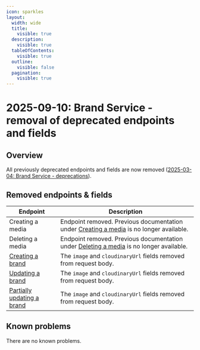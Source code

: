 ```yaml
---
icon: sparkles
layout:
  width: wide
  title:
    visible: true
  description:
    visible: true
  tableOfContents:
    visible: true
  outline:
    visible: false
  pagination:
    visible: true
---
```


# 2025-09-10: Brand Service - removal of deprecated endpoints and fields

## Overview

All previously deprecated endpoints and fields are now removed ([2025-03-04: Brand Service - deprecations](../2025/2025-03-04-brand.md)).

## Removed endpoints & fields

| Endpoint                                                                          | Description                                                               |
|-----------------------------------------------------------------------------------|---------------------------------------------------------------------------|
| Creating a media               | Endpoint removed. Previous documentation under [Creating a media](https://developer.emporix.io/api-references/api-guides/products-labels-and-brands/brand-service/api-reference/media) is no longer available.                                               |
| Deleting a media          | Endpoint removed. Previous documentation under [Deleting a media](https://developer.emporix.io/api-references/api-guides/products-labels-and-brands/brand-service/api-reference/media#delete-media-mediaid) is no longer available.                                                  |
| [Creating a brand](https://developer.emporix.io/api-references/api-guides/products-labels-and-brands/brand-service/api-reference/brands#post-brands)              | The `image` and `cloudinaryUrl` fields removed from request body. |
| [Updating a brand](https://developer.emporix.io/api-references/api-guides/products-labels-and-brands/brand-service/api-reference/brands#put-brands-brandid)              | The `image` and `cloudinaryUrl` fields removed from request body. |
| [Partially updating a brand](https://developer.emporix.io/api-references/api-guides/products-labels-and-brands/brand-service/api-reference/brands#patch-brands-brandid)  | The `image` and `cloudinaryUrl` fields removed from request body. |


## Known problems

There are no known problems.
